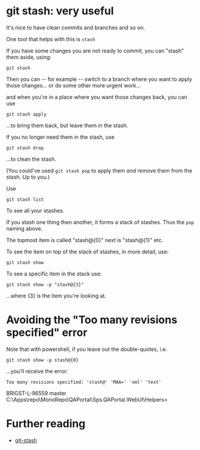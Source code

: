 # git stash: very useful

It's nice to have clean commits and branches and so on.

One tool that helps with this is `stash`

If you have some changes you are not ready to commit, you can "stash" them aside, using:

    git stash

Then you can -- for example -- switch to a branch where you want to apply those changes... or do some other more urgent work... 

and when you're in a place where you want those changes back, you can use

    git stash apply

...to bring them back, but leave them in the stash.

If you no longer need them in the stash, use 

    git stash drop


...to clean the stash.


(You could've used `git stash pop` to apply them *and* remove them from the stash. Up to you.)

Use 

    git stash list

To see all your stashes. 

If you stash one thing then another, it forms a stack of stashes. Thus the `pop` naming above.

The topmost item is called "stash@{0}" next is "stash@{1}" etc.

To see the item on top of the stack of stashes, in more detail, use:

    git stash show

To see a specific item in the stack use:

    git stash show -p "stash@{3}"

...where {3} is the item you're looking at.


# Avoiding the "Too many revisions specified" error

Note that with powershell, if you leave out the double-quotes, i.e.

	git stash show -p stash@{0}

...you'll receive the error:

	Too many revisions specified: 'stash@' 'MAA=' 'xml' 'text'
BRIGST-L-96559 master C:\Apps\repo\MonoRepo\QAPortal\Sps.QAPortal.WebUI\Helpers>


# Further reading

 * [git-stash](https://git-scm.com/docs/git-stash/1.5.5)